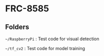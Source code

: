 # FRC-8585

## Folders

`~/RaspberryPi` : Test code for visual detection

`~/tf_cv2` : Test code for model training

